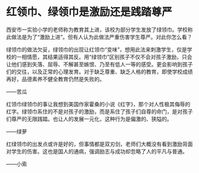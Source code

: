 # 红领巾、绿领巾是激励还是践踏尊严

西安市一实验小学的老师称为教育其上进，该校为部分学生发放了绿领巾。学校称此做法是为了“激励上进”。但有人认为此做法严重伤害学生尊严。对此你怎么看？ 

绿领巾的做法欠妥，绿领巾的出现让红领巾“变味”，想用此法来刺激学生，仅是学校的一相情愿，其结果适得其反。用“绿领巾”区别孩子不仅不会对孩子激励，只会让他们感到失落、屈辱、不解甚至嫉恨、乃至有低人一等的感受。更会影响到孩子们的交往，以及正常的心理发育。对于缺乏尊重、缺乏人格的教育，即使学校成绩再好，品德素养不健全教育仍然是失败的。 

——苦瓜 

红领巾绿领巾的事让我想到美国作家霍桑的小说《红字》，那个对人性极其侮辱的红字。绿领巾系住的不是对孩子的激励，而是系住了孩子们自尊的命门，是对孩子们尊严的无限践踏。也让人的发展一元化，这种行为是偏激的、狭隘的。 

——绿萝 

红绿领巾的出发点或许是好的，但事情都是双刃剑，老师们大概没有看到激励背面对学生的伤害。这也是国人的通病，强调励志与成功却忽略了人的平凡与普通。 

——小索